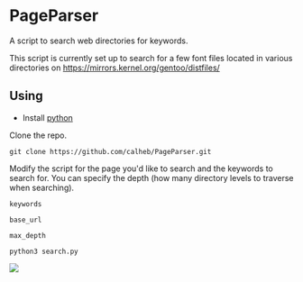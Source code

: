 # PageParser

A script to search web directories for keywords. 

This script is currently set up to search for a few font files located in various directories on https://mirrors.kernel.org/gentoo/distfiles/

## Using
- Install [python](https://www.python.org/downloads/)

Clone the repo.
```
git clone https://github.com/calheb/PageParser.git
```
Modify the script for the page you'd like to search and the keywords to search for.
You can specify the depth (how many directory levels to traverse when searching).

`keywords`

`base_url`

`max_depth`

```
python3 search.py
```
<div class='container' align='left'>
  <img src="https://caleb.foo/images/misc/pysearch_terminal.png">
</div>
